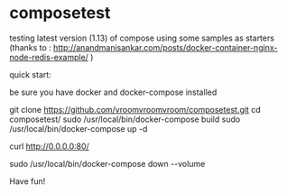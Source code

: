 # composetest
testing latest version (1.13) of compose using some samples as starters (thanks to : http://anandmanisankar.com/posts/docker-container-nginx-node-redis-example/ )

quick start:

be sure you have docker and docker-compose installed

git clone https://github.com/vroomvroomvroom/composetest.git
cd composetest/
sudo /usr/local/bin/docker-compose build
sudo /usr/local/bin/docker-compose up -d

curl http://0.0.0.0:80/

sudo /usr/local/bin/docker-compose down --volume

Have fun!



